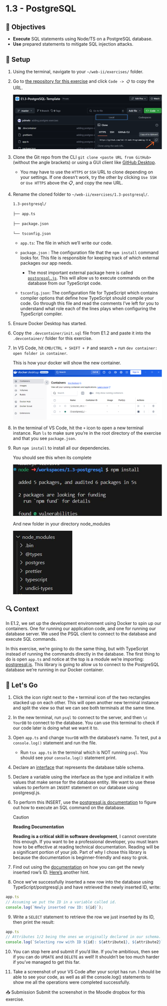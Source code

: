 # 1.3 - PostgreSQL

## 🎯 Objectives

- **Execute** SQL statements using Node/TS on a PostgreSQL database.
- **Use** prepared statements to mitigate SQL injection attacks.

## 🔨 Setup

1. Using the terminal, navigate to your `~/web-ii/exercises/` folder.

2. Go to [the repository for this exercise](https://github.com/JAC-CS-Web-Programming-II-W25/E1.3-PostgreSQL-Template) and click `Code -> 📋` to copy the URL.

   ![git-psql-template](../../images/git-psql-template.png)

3. Clone the Git repo from the CLI `git clone <paste URL from GitHub>` (without the angle brackets) or using a GUI client like [GitHub Desktop](https://desktop.github.com/).

   - You may have to use the `HTTPS` or `SSH` URL to clone depending on your settings. If one doesn’t work, try the other by clicking `Use SSH` or `Use HTTPS` above the 📋, and copy the new URL.

4. Rename the cloned folder to `~/web-ii/exercises/1.3-postgresql/`.

   ```
   1.3-postgresql/
   
   ├── app.ts
   
   ├── package.json
   
   └── tsconfig.json
   ```

   - `app.ts`: The file in which we’ll write our code.

   - `package.json` : The configuration file that the `npm install` command looks for. This file is responsible for keeping track of which external packages our app needs.

     - The most important external package here is called [`postgresql.js`](https://github.com/porsager/postgres). This will allow us to execute commands on the database from our TypeScript code.

   - `tsconfig.json`: The configuration file for TypeScript which contains compiler options that define how TypeScript should compile your code. Go through this file and read the comments I’ve left for you to understand what role each of the lines plays when configuring the TypeScript compiler.

5. Ensure Docker Desktop has started.

6. Copy the `.devcontainer/init.sql` file from E1.2 and paste it into the `.devcontainer/` folder for this exercise.

7. In VS Code, hit `CMD/CTRL + SHIFT + P` and search + run `dev container: open folder in container`.

   This is how your docker will show the new container.

   ![docker-postgesql](../../images/docker-13connect.png)

8. In the terminal of VS Code, hit the `+` icon to open a new terminal instance. Run `ls` to make sure you’re in the root directory of the exercise and that you see `package.json`.

9. Run `npm install` to install all our dependencies.

   You should see this when its complete

   ![npm-install](../../images/1.3-npmintall.jpg)

   And new folder in your directory node_modules

   ![npm-modules](../../images/1.3-npmmodules.jpg)

## 🔍 Context

In E1.2, we set up the development environment using Docker to spin up our containers. One for running our application code, and one for running our database server. We used the PSQL client to connect to the database and execute SQL commands.

In this exercise, we’re going to do the same thing, but with TypeScript instead of running the commands directly in the database. The first thing to do is open `app.ts` and notice at the top is a module we’re importing: [postgresql.js](https://github.com/porsager/postgres). This library is going to allow us to connect to the PostgreSQL database we’re running in our Docker container.

## 🚦 Let's Go
1. Click the icon right next to the `+` terminal icon of the two rectangles stacked up on each other. This will open another new terminal instance and split the view so that we can see both terminals at the same time.

2. In the new terminal, run `psql` to connect to the server, and then `\c YourDB` to connect to the database. You can use this terminal to check if our code later is doing what we want it to.

3. Open `app.ts` and change `YourDB` with the database’s name. To test, put a `console.log()` statement and run the file.
	- Run `tsx app.ts` in the terminal which is NOT running `psql`. You should see your `console.log()` statement print.
4. Declare an [interface](https://www.learn-ts.org/en/Interfaces) that represents the database table schema.

5. Declare a variable using the interface as the type and initialize it with values that make sense for the database entity. We want to use these values to perform an `INSERT` statement on our database using postgresql.js.

6. To perform this INSERT, use the [postgresql.js documentation](https://github.com/porsager/postgres?tab=readme-ov-file#usage) to figure out how to execute an SQL command on the database.
	>[!CAUTION]
	>**Reading Documentation**
	>
	>**Reading is a critical skill in software development**, I cannot overstate this enough. If you want to be a professional developer, you must learn how to be effective at reading technical documentation. Reading will be a significant portion of your job. Part of why I chose this library is because the documentation is beginner-friendly and easy to grok.

7. Find out using the [documentation](https://github.com/porsager/postgres?tab=readme-ov-file#usage) on how you can get the newly inserted row’s ID. [Here’s](https://www.postgresql.org/docs/current/dml-returning.html) another hint.

8. Once we’ve successfully inserted a new row into the database using TypeScript/postgresql.js and have retrieved the newly inserted ID, write:

```ts
app.ts
// Assuming we put the ID in a variable called id.
console.log(`Newly inserted row ID: ${id}`);
```

9. Write a `SELECT` statement to retrieve the row we just inserted by its ID, then print the result:

```ts
app.ts
// Attributes 1/2 being the ones we originally declared in our schema.
console.log(`Selecting row with ID ${id}: ${attribute1}, ${attribute2}`);
```

10. You can stop here and submit if you’d like. If you’re ambitious, then see if you can do `UPDATE` and `DELETE` as well! It shouldn’t be too much harder if you’ve managed to get this far.

11. Take a screenshot of your VS Code after your script has run. I should be able to see your code, as well as all the console.log() statements to show me all the operations were completed successfully.

📥 Submission
Submit the screenshot in the Moodle dropbox for this exercise.